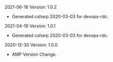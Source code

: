 2021-06-16 Version: 1.0.2
- Generated csharp 2020-03-03 for devops-rdc.

2021-04-16 Version: 1.0.1
- Generated csharp 2020-03-03 for devops-rdc.

2020-12-30 Version: 1.0.0
- AMP Version Change.

